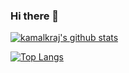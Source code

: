 ### Hi there 👋

[![kamalkraj's github stats](https://github-readme-stats.vercel.app/api?username=kamalkraj&show_icons=true&theme=dracula)](https://github.com/anuraghazra/github-readme-stats)

[![Top Langs](https://github-readme-stats.vercel.app/api/top-langs/?username=kamalkraj&layout=compact)](https://github.com/anuraghazra/github-readme-stats)
